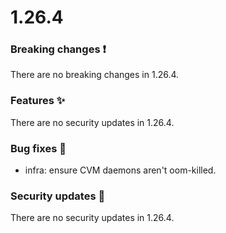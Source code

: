 # 1.26.4

### Breaking changes ❗

There are no breaking changes in 1.26.4.

### Features ✨

There are no security updates in 1.26.4.

### Bug fixes 🐛

- infra: ensure CVM daemons aren't oom-killed.

### Security updates 🔐

There are no security updates in 1.26.4.
